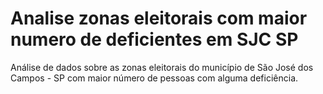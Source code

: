 # Analise zonas eleitorais com maior numero de deficientes em SJC SP
 Análise de dados sobre as zonas eleitorais do município de São José dos Campos - SP com maior número de pessoas com alguma deficiência.
